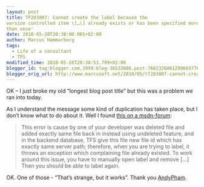 ```yaml
---
layout: post
title: TF203007: Cannot create the label because the
version controlled item \[…\] already exists or has been specified more
than once'
date: 2010-05-28T20:38:00.001+02:00
author: Marcus Hammarberg
tags:
  - Life of a consultant
  - TFS
modified_time: 2010-05-28T20:38:53.799+02:00
blogger_id: tag:blogger.com,1999:blog-36533086.post-7602326061290665776
blogger_orig_url: http://www.marcusoft.net/2010/05/tf203007-cannot-create-label-because.html
---
```



OK – I just broke my old “longest blog post title” but this was a
problem we ran into today.

As I understand the message some kind of duplication has taken place,
but I don’t know what to do about it. Well I found <a
href="http://social.msdn.microsoft.com/Forums/en/tfsversioncontrol/thread/de1cae9f-c49a-4803-afa3-82545d44112b"
target="_blank">this on a msdn-forum</a>:

> This error is cause by one of your developer was deleted file and
> added exactly same file back in instead using undeleted feature, and
> in the backend database, TFS give this file new file id which has
> exactly same server path; therefore, when you are trying to label, it
> throws an exception which complaining file already existed. To work
> around this issue, you have to manually open label and remove \[…\]
> Then you should be able to label again.

OK. One of those - “That’s strange, but it works”. Thank you <a
href="http://social.msdn.microsoft.com/Profile/en-US/?user=AndyPham&amp;referrer=http://social.msdn.microsoft.com/Forums/en/tfsversioncontrol/thread/de1cae9f-c49a-4803-afa3-82545d44112b&amp;rh=E2eIGcrgtMyTPVaEFIrTFrvt3s4NruVU2IIG%2bwzWs20%3d&amp;sp=forums"
target="_blank">AndyPham</a>.
